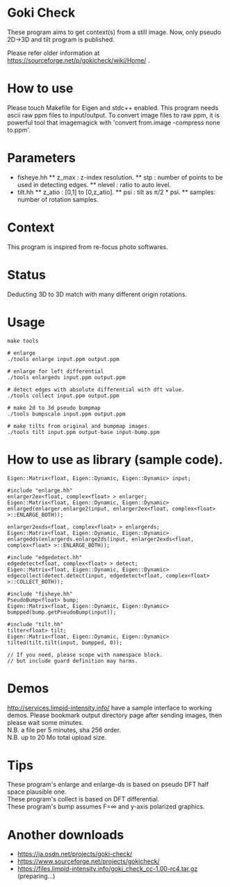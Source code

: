 # Goki Check
These program aims to get context(s) from a still image.
Now, only pseudo 2D->3D and tilt program is published. 

Please refer older information at https://sourceforge.net/p/gokicheck/wiki/Home/ .

# How to use
Please touch Makefile for Eigen and stdc++ enabled.
This program needs ascii raw ppm files to input/output.
To convert image files to raw ppm, it is powerful tool that imagemagick with 'convert from.image -compress none to.ppm'. 

# Parameters
* fisheye.hh
** z_max  : z-index resolution.
** stp    : number of points to be used in detecting edges.
** nlevel : ratio to auto level.
* tilt.hh
** z_atio : [0,1] to [0,z_atio].
** psi    : tilt as &pi;/2 * psi.
** samples: number of rotation samples.

# Context
This program is inspired from re-focus photo softwares.

# Status
Deducting 3D to 3D match with many different origin rotations. 

# Usage
    make tools
    
    # enlarge
    ./tools enlarge input.ppm output.ppm
    
    # enlarge for left differential
    ./tools enlargeds input.ppm output.ppm
    
    # detect edges with absolute differential with dft value.
    ./tools collect input.ppm output.ppm
    
    # make 2d to 3d pseudo bumpmap
    ./tools bumpscale input.ppm output.ppm
    
    # make tilts from original and bumpmap images.
    ./tools tilt input.ppm output-base input-bump.ppm

# How to use as library (sample code).
    Eigen::Matrix<float, Eigen::Dynamic, Eigen::Dynamic> input;
    
    #include "enlarge.hh"
    enlarger2ex<float, complex<float> > enlarger;
    Eigen::Matrix<float, Eigen::Dynamic, Eigen::Dynamic> enlarged(enlarger.enlarge2(input, enlarger2ex<float, complex<float> >::ENLARGE_BOTH));
    
    enlarger2exds<float, complex<float> > enlargerds;
    Eigen::Matrix<float, Eigen::Dynamic, Eigen::Dynamic> enlargedds(enlargerds.enlarge2ds(input, enlarger2exds<float, complex<float> >::ENLARGE_BOTH));
    
    #include "edgedetect.hh"
    edgedetect<float, complex<float> > detect;
    Eigen::Matrix<float, Eigen::Dynamic, Eigen::Dynamic> edgecollect(detect.detect(input, edgedetect<float, complex<float> >::COLLECT_BOTH));
    
    #include "fisheye.hh"
    PseudoBump<float> bump;
    Eigen::Matrix<float, Eigen::Dynamic, Eigen::Dynamic> bumpped(bump.getPseudoBump(input));
    
    #include "tilt.hh"
    tilter<float> tilt;
    Eigen::Matrix<float, Eigen::Dynamic, Eigen::Dynamic> tilted(tilt.tilt(input, bumpped, 0));
    
    // If you need, please scope with namespace block.
    // but include guard definition may harms.

# Demos
http://services.limpid-intensity.info/ have a sample interface to working demos.
Please bookmark output directory page after sending images, then please wait some minutes.  
N.B. a file per 5 minutes, sha 256 order.  
N.B. up to 20 Mo total upload size.

# Tips
These program's enlarge and enlarge-ds is based on pseudo DFT half space plausible one.  
These program's collect is based on DFT differential.  
These program's bump assumes F=∞ and y-axis polarized graphics.   

# Another downloads
* https://ja.osdn.net/projects/goki-check/
* https://www.sourceforge.net/projects/gokicheck/
* https://files.limpid-intensity.info/goki_check_cc-1.00-rc4.tar.gz (preparing...)
